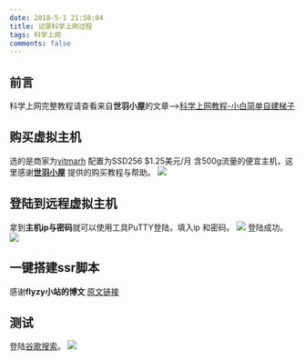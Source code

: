 ```yaml
---
date: 2018-5-1 21:50:04
title: 记录科学上网过程
tags: 科学上网
comments: false
---
```

## 前言

科学上网完整教程请查看来自**世羽小屋**的文章–>[科学上网教程-小白简单自建梯子](https://shiyu.pro/archives/shadowsocks.html#directory01197494481778802511)

## 购买虚拟主机

选的是商家为[vitmarh](https://billing.virmach.com/cart.php?gid=18) 配置为SSD256 $1.25美元/月 含500g流量的便宜主机，这里感谢[**世羽小屋**](https://shiyu.pro/archives/virmach.html)
提供的购买教程与帮助。
![](http://ww1.sinaimg.cn/large/bf4c214dgy1fxwy3klvrsj20mn06hdht.jpg)

## 登陆到远程虚拟主机

拿到**主机ip与密码**就可以使用工具PuTTY登陆，填入ip 和密码。
![](http://ww1.sinaimg.cn/large/bf4c214dgy1fxwy41n2aej20cj0c9q6j.jpg)
登陆成功。
![](http://ww1.sinaimg.cn/large/bf4c214dgy1fxwy4k0lgij20ic08dju1.jpg)

## 一键搭建ssr脚本

感谢**flyzy小站的博文** [原文链接](https://www.flyzy2005.com/fan-qiang/shadowsocks/install-shadowsocks-in-one-command/#shadowsocksR)

## 测试

登陆[谷歌搜索](https://www.google.com.hk/)。
![](http://ww1.sinaimg.cn/large/bf4c214dgy1fxwy4vxhi3j20jq0doab6.jpg)

 